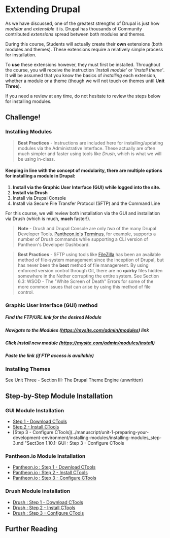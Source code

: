 # Extending Drupal

As we have discussed, one of the greatest strengths of Drupal is just how *modular* and *extensible* it is. Drupal has thousands of Community contributed *extensions* spread between both modules and themes.

During this course, Students will actually create their **own** extensions (both modules and themes). These extensions require a relatively simple process for installation.

To **use** these extensions however, they must first be installed. Throughout the course, you will receive the instruction *'Install <this> module'* or *'Install <this> theme'*. It will be assumed that you know the basics of *installing* each extension, whether a module or a theme (though we will not touch on themes until **Unit Three**).

If you need a review at any time, do not hesitate to review the steps below for installing modules.

## Challenge!

### Installing Modules

> **Best Practices** - Instructions are included here for installing/updating modules via the Administrative Interface. These actually are often much simpler and faster using tools like *Drush*, which is what we will be using in-class.

#### Keeping in line with the concept of **modularity**, there are multiple options for installing a module in Drupal:
1. **Install via the Graphic User Interface (GUI) while logged into the site.**
2. **Install via Drush**
3. Install via Drupal Console
4. Install via Secure File Transfer Protocol (SFTP) and the Command Line

For this course, we will review both installation via the GUI and installation via Drush (which is much, **much** faster!).

> **Note** - Drush and Drupal Console are only *two* of the many Drupal Developer Tools. [Pantheon.io's](https://pantheon.io/ "Pantheon.io's") [Terminus](https://github.com/pantheon-systems/terminus "Terminus"), for example, supports a number of Drush commands while supporting a CLI version of Pantheon's Developer Dashboard.

> **Best Practices** - SFTP using tools like [FileZilla](https://filezilla-project.org/ "FileZilla") has been an available method of file-system management since the inception of Drupal, but has never been the **best** method of file management. By using enforced version control through Git, there are no **quirky** files hidden somewhere in the Nether corrupting the entire system. See Section 6.3: WSOD - The "White Screen of Death" Errors for some of the more common issues that can arise by using this method of file control.

### Graphic User Interface (GUI) method

##### Find the FTP/URL link for the desired Module
##### Navigate to the **Modules** (*https://mysite.com/admin/modules*) link
##### Click **Install new module** (*https://mysite.com/admin/modules/install*)
##### Paste the link (if FTP access is available)

### Installing Themes
See Unit Three - Section III: The Drupal Theme Engine (unwritten)

## Step-by-Step Module Installation
### GUI Module Installation
* [Step 1 - Download CTools](../manuscript/unit-1-preparing-your-development-environment/installing-modules/installing-modules_1.md "Section 1.10.1: GUI : Step 1 - Download CTools")
* [Step 2 - Install CTools](../manuscript/unit-1-preparing-your-development-environment/installing-modules/installing-modules_step-2.md "Section 1.10.1: GUI : Step 2 - Install CTools")
* [Step 3 - Configure CTools](../manuscript/unit-1-preparing-your-development-environment/installing-modules/installing-modules_step-3.md "Sect3on 1.10.1: GUI : Step 3 - Configure CTools

### Pantheon.io Module Installation
* [Pantheon.io : Step 1 - Download CTools](../manuscript/unit-1-preparing-your-development-environment/installing-modules/installing-modules_step-4.md "Pantheon.io : Step 1 - Download CTools")
* [Pantheon.io : Step 2 - Install CTools](../manuscript/unit-1-preparing-your-development-environment/installing-modules/installing-modules_step-5.md "Pantheon.io : Step 2 - Install CTools")
* [Pantheon.io : Step 3 - Configure CTools](../manuscript/unit-1-preparing-your-development-environment/installing-modules/installing-modules_step-6.md "Pantheon.io : Step 3 - Configure CTools")

### Drush Module Installation
* [Drush : Step 1 - Download CTools](../manuscript/unit-1-preparing-your-development-environment/installing-modules/installing-modules_step-7.md "Drush : Step 1 - Download CTools")
* [Drush : Step 2 - Install CTools](../manuscript/unit-1-preparing-your-development-environment/installing-modules/installing-modules_step-8.md "Drush : Step 2 - Install CTools")
* [Drush : Step 3 - Configure CTools](../manuscript/unit-1-preparing-your-development-environment/installing-modules/installing-modules_step-9.md "Drush : Step 3 - Configure CTools")


## Further Reading
